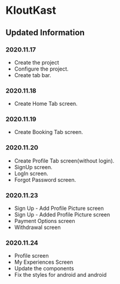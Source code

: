 # KloutKast

## Updated Information

### 2020.11.17
- Create the project
- Configure the project.
- Create tab bar.

### 2020.11.18
- Create Home Tab screen.

### 2020.11.19
- Create Booking Tab screen.

### 2020.11.20
- Create Profile Tab screen(without login).
- SignUp screen.
- LogIn screen.
- Forgot Password screen.

### 2020.11.23
- Sign Up - Add Profile Picture screen
- Sign Up - Added Profile Picture screen
- Payment Options screen
- Withdrawal screen

### 2020.11.24
- Profile screen
- My Experiences Screen
- Update the components
- Fix the styles for android and android